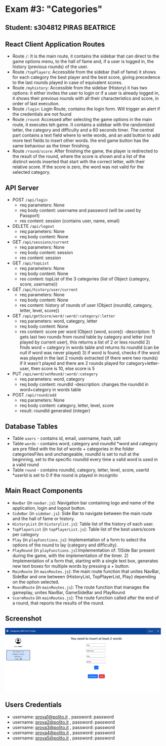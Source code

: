 # Exam #3: "Categories"
## Student: s304812 PIRAS BEATRICE 

## React Client Application Routes

- Route `/`: It is the main route, it contains the sidebar that can direct to the game options menu, to the hall of fame and, if a user is logged in, the history (previous rounds) of the user.
- Route `/topPlayers`: Accessible from the sidebar (hall of fame) it shows for each category the best player and the best score, giving precedence to the last rounds played in case of equivalent scores.
- Route `/myhistory`: Accessible from the sidebar (History) it has two options: it either invites the user to login or if a user is already logged in, it shows their previous rounds with all their characteristics and score, in order of last execution.
- Route `/login`: Login Route, contains the login form. Will trigger an alert if the credentials are not found
- Route `/round`: Accessed after selecting the game options in the main route, it executes teh game. It contains a sidebar with the randomized letter, the category and difficulty and a 60 seconds timer. The central part contains a text field where to write words, and an add button to add more text fields to insert other words. the end game button has the same behaviour as the timer finishing.
- Route `/round/score`: After finishing the game, the player is redirected to the result of the round, where the score is shown and a list of the distinct words inserted that start with the correct letter, with their relative score. If the score is zero, the word was not valid for the selected category.

## API Server

- POST `/api/login`
  - req parameters: None
  - req body content: username and password (will be used by Passport)
  - res content: session (contains user, name, email)
- DELETE `/api/logout`
  - req parameters: None
  - req body content: None
- GET `/api/sessions/current`
  - req parameters: None
  - req body content: session
  - res content: session
- GET `/api/topList`
  - req parameters: None
  - req body content: None
  - res content: topList of the 3 categories (list of Object {category, score, username})
- GET `/api/history/user/current`
  - req parameters: None
  - req body content: None
  - res content: history of rounds of user (Object {roundId, category, letter, level, score})
- GET `/api/getScore/word/:word/:category/:letter`
  - req parameters: word, categpry, letter
  - req body content: None
  - res content: score per word (Object {word, score})
  -description:  1) gets last two rounds from round table by category and letter (not   played by current user), this returns a list of 2 or less roundId
                2) finds word + category in words table and returns its roundId (can be null if word was never played)
                3) if word is found, checks if the word was played in the last 2 rounds extracted (if there were two rounds) if it wasn't played and there are 2 rounds played for category+letter-user, then score is 10, else score is 5
- PUT `/api/word/setRound/:word/:category`
  - req parameters: word, category
  - req body content: roundId
  -description: changes the roundId in word+category in words table
- POST `/api/round/add`
  - req parameters: None
  - req body content: category, letter, level, score
  - result: roundId generated (integer)



## Database Tables

- Table `users` - contains id, email, username, hash, salt
- Table `words` - contains word, category and roundId 
          *word and category are pre filled with the list of words + categories in the folder categoriesFiles and unchangeable, roundId is set to null at the beginning, set to the specific roundId every time a valid word is used in a valid round
- Table `round` - contains roundId, category, letter, level, score, userId 
          *userId is set to 0 if the round is played in incognito


## Main React Components

- `NavBar` (in `navbar.js`): Navigation bar containing logo and name of the application, login and logout button.
- `SideBar` (in `sidebar.js`): Side Bar to navigate between the main route and the hall of fame or history.
- `HistoryList` (in `historylist.js`): Table list of the history of each user.
- `TopPlayerList` (in `topPlayerList.js`): Table list of the best users/score per category
- `Play` (in `playFunctions.js`): Implementation of a form  to select the options of the round to lay (category and difficulty).
- `PlayRound` (in `playFunctions.js`):Implementation of: 1)Side Bar present during the game, with the implementation of the timer. 2) Implementation of a form that, starting with a single text box, generates new text boxes for multiple words by pressing a + button.  
- `MainRoute` (in `mainRoutes.js`): the main route function that unites NavBar, SideBar and one between {HistoryList, TopPlayerList, Play} depending on the option selected.
- `RoundRoute` (in `mainRoutes.js`): The route function that manages the gameplay, unites NavBar, GameSideBar and PlayRound
- `ScoreRoute` (in `mainRoutes.js`): The route function called after the end of a round, that reports the results of the round.


## Screenshot

![Screenshot](./img/screenshotGame.png)

## Users Credentials

- username: prova1@polito.it , password: password
- username: prova2@polito.it , password: password
- username: prova3@polito.it , password: password
- username: prova4@polito.it , password: password
- username: prova5@polito.it , password: password
